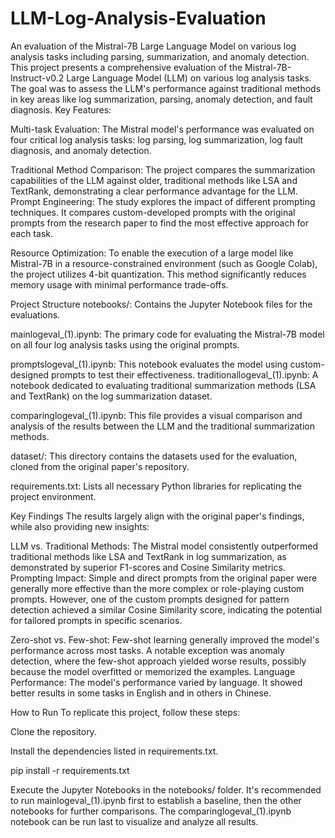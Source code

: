 # LLM-Log-Analysis-Evaluation
An evaluation of the Mistral-7B Large Language Model on various log analysis tasks including parsing, summarization, and anomaly detection.
This project presents a comprehensive evaluation of the Mistral-7B-Instruct-v0.2 Large Language Model (LLM) on various log analysis tasks. The goal was to assess the LLM's performance against traditional methods in key areas like log summarization, parsing, anomaly detection, and fault diagnosis.
Key Features:

Multi-task Evaluation: The Mistral model's performance was evaluated on four critical log analysis tasks: log parsing, log summarization, log fault diagnosis, and anomaly detection.


Traditional Method Comparison: The project compares the summarization capabilities of the LLM against older, traditional methods like LSA and TextRank, demonstrating a clear performance advantage for the LLM.
Prompt Engineering: The study explores the impact of different prompting techniques. It compares custom-developed prompts with the original prompts from the research paper to find the most effective approach for each task. 

Resource Optimization: To enable the execution of a large model like Mistral-7B in a resource-constrained environment (such as Google Colab), the project utilizes 4-bit quantization. This method significantly reduces memory usage with minimal performance trade-offs. 

Project Structure
notebooks/: Contains the Jupyter Notebook files for the evaluations.


mainlogeval_(1).ipynb: The primary code for evaluating the Mistral-7B model on all four log analysis tasks using the original prompts. 


promptslogeval_(1).ipynb: This notebook evaluates the model using custom-designed prompts to test their effectiveness. 
traditionallogeval_(1).ipynb: A notebook dedicated to evaluating traditional summarization methods (LSA and TextRank) on the log summarization dataset. 


comparinglogeval_(1).ipynb: This file provides a visual comparison and analysis of the results between the LLM and the traditional summarization methods. 

dataset/: This directory contains the datasets used for the evaluation, cloned from the original paper's repository.

requirements.txt: Lists all necessary Python libraries for replicating the project environment.

Key Findings
The results largely align with the original paper's findings, while also providing new insights:


LLM vs. Traditional Methods: The Mistral model consistently outperformed traditional methods like LSA and TextRank in log summarization, as demonstrated by superior F1-scores and Cosine Similarity metrics. 
Prompting Impact: Simple and direct prompts from the original paper were generally more effective than the more complex or role-playing custom prompts. However, one of the custom prompts designed for pattern detection achieved a similar Cosine Similarity score, indicating the potential for tailored prompts in specific scenarios. 

Zero-shot vs. Few-shot: Few-shot learning generally improved the model's performance across most tasks. A notable exception was anomaly detection, where the few-shot approach yielded worse results, possibly because the model overfitted or memorized the examples.
Language Performance: The model's performance varied by language. It showed better results in some tasks in English and in others in Chinese. 

How to Run
To replicate this project, follow these steps:

Clone the repository.

Install the dependencies listed in requirements.txt.

pip install -r requirements.txt

Execute the Jupyter Notebooks in the notebooks/ folder. 
It's recommended to run mainlogeval_(1).ipynb first to establish a baseline, then the other notebooks for further comparisons. The comparinglogeval_(1).ipynb notebook can be run last to visualize and analyze all results.
